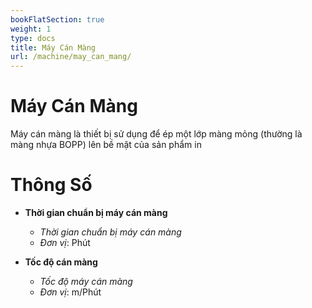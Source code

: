 ```yaml
---
bookFlatSection: true
weight: 1
type: docs
title: Máy Cán Màng
url: /machine/may_can_mang/
---
```


# Máy Cán Màng

Máy cán màng là thiết bị sử dụng để ép một lớp màng mỏng (thường là màng nhựa BOPP) lên bề mặt của sản phẩm in

# Thông Số

- **Thời gian chuẩn bị máy cán màng**
  * *Thời gian chuẩn bị máy cán màng*
  * *Đơn vị*: Phút

- **Tốc độ cán màng**
  * *Tốc độ máy cán màng*
  * *Đơn vị*: m/Phút



